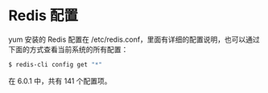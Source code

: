 # Redis 配置

yum 安装的 Redis 配置在 /etc/redis.conf，里面有详细的配置说明，也可以通过下面的方式查看当前系统的所有配置：

```bash
$ redis-cli config get "*"
```

在 6.0.1 中，共有 141 个配置项。

